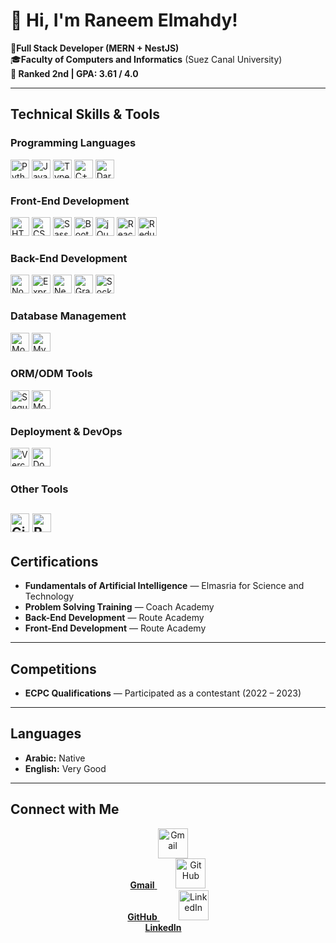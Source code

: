 # 👋 Hi, I'm Raneem Elmahdy!

🌟**Full Stack Developer (MERN + NestJS)**  
🎓**Faculty of Computers and Informatics** (Suez Canal University)  
**🥈 Ranked 2nd | GPA: 3.61 / 4.0**

---

## Technical Skills & Tools

### Programming Languages  
<img src="https://cdn.jsdelivr.net/gh/devicons/devicon/icons/python/python-original.svg" width="30" alt="Python" /> <img src="https://cdn.jsdelivr.net/gh/devicons/devicon/icons/javascript/javascript-original.svg" width="30" alt="JavaScript" /> <img src="https://cdn.jsdelivr.net/gh/devicons/devicon/icons/typescript/typescript-original.svg" width="30" alt="TypeScript" /> <img src="https://cdn.jsdelivr.net/gh/devicons/devicon/icons/cplusplus/cplusplus-original.svg" width="30" alt="C++" /> <img src="https://cdn.jsdelivr.net/gh/devicons/devicon/icons/dart/dart-original.svg" width="30" alt="Dart" />

### Front-End Development  
<img src="https://cdn.jsdelivr.net/gh/devicons/devicon/icons/html5/html5-original.svg" width="30" alt="HTML5" /> <img src="https://cdn.jsdelivr.net/gh/devicons/devicon/icons/css3/css3-original.svg" width="30" alt="CSS3" /> <img src="https://cdn.jsdelivr.net/gh/devicons/devicon/icons/sass/sass-original.svg" width="30" alt="Sass" /> <img src="https://cdn.jsdelivr.net/gh/devicons/devicon/icons/bootstrap/bootstrap-original.svg" width="30" alt="Bootstrap" /> <img src="https://cdn.jsdelivr.net/gh/devicons/devicon/icons/jquery/jquery-original.svg" width="30" alt="jQuery" /> <img src="https://cdn.jsdelivr.net/gh/devicons/devicon/icons/react/react-original.svg" width="30" alt="React" /> <img src="https://cdn.jsdelivr.net/gh/devicons/devicon/icons/redux/redux-original.svg" width="30" alt="Redux" />

### Back-End Development  
<img src="https://cdn.jsdelivr.net/gh/devicons/devicon/icons/nodejs/nodejs-original.svg" width="30" alt="Node.js" /> <img src="https://cdn.jsdelivr.net/gh/devicons/devicon/icons/express/express-original.svg" width="30" alt="Express.js" /> <img src="https://cdn.jsdelivr.net/gh/devicons/devicon@latest/icons/nestjs/nestjs-original.svg" width="30" alt="NestJS" /> <img src="https://cdn.jsdelivr.net/gh/devicons/devicon/icons/graphql/graphql-plain.svg" width="30" alt="GraphQL" /> <img src="https://cdn.jsdelivr.net/gh/devicons/devicon/icons/socketio/socketio-original.svg" width="30" alt="Socket.IO" />

### Database Management  
<img src="https://cdn.jsdelivr.net/gh/devicons/devicon/icons/mongodb/mongodb-original.svg" width="30" alt="MongoDB" /> <img src="https://cdn.jsdelivr.net/gh/devicons/devicon/icons/mysql/mysql-original.svg" width="30" alt="MySQL" />

### ORM/ODM Tools  
<img src="https://cdn.jsdelivr.net/gh/devicons/devicon/icons/sequelize/sequelize-original.svg" width="30" alt="Sequelize" /> <img src="https://cdn.jsdelivr.net/gh/devicons/devicon/icons/mongoose/mongoose-original.svg" width="30" alt="Mongoose" />

### Deployment & DevOps  
<img src="https://cdn.jsdelivr.net/gh/devicons/devicon@latest/icons/vercel/vercel-original.svg" width="30" alt="Vercel" />  <img src="https://cdn.jsdelivr.net/gh/devicons/devicon/icons/docker/docker-original.svg" width="30" alt="Docker" />

### Other Tools  
<img src="https://cdn.jsdelivr.net/gh/devicons/devicon/icons/git/git-original.svg" width="30" alt="Git" /> <img src="https://cdn.jsdelivr.net/gh/devicons/devicon/icons/postman/postman-original.svg" width="30" alt="Postman" />
---

## Certifications  

- **Fundamentals of Artificial Intelligence** — Elmasria for Science and Technology  
- **Problem Solving Training** — Coach Academy  
- **Back-End Development** — Route Academy  
- **Front-End Development** — Route Academy  

---

## Competitions  

- **ECPC Qualifications** — Participated as a contestant (2022 – 2023)

---

## Languages  

- **Arabic:** Native  
- **English:** Very Good  

---

## Connect with Me

<p align="center">
  <a href="mailto:raneemmagdy2002@gmail.com" target="_blank" style="margin: 0 15px;">
    <img src="https://upload.wikimedia.org/wikipedia/commons/4/4e/Gmail_Icon.png" width="48" alt="Gmail" />
    <br />
    <strong>Gmail</strong>
  </a>
  <a href="https://github.com/raneemmagdy" target="_blank" style="margin: 0 15px;">
    <img src="https://github.githubassets.com/images/modules/logos_page/GitHub-Mark.png" width="48" alt="GitHub" />
    <br />
    <strong>GitHub</strong>
  </a>
  <a href="https://www.linkedin.com/in/raneem-elmahdy-56495b2a4" target="_blank" style="margin: 0 15px;">
    <img src="https://cdn-icons-png.flaticon.com/512/174/174857.png" width="48" alt="LinkedIn" />
    <br />
    <strong>LinkedIn</strong>
  </a>
</p>

